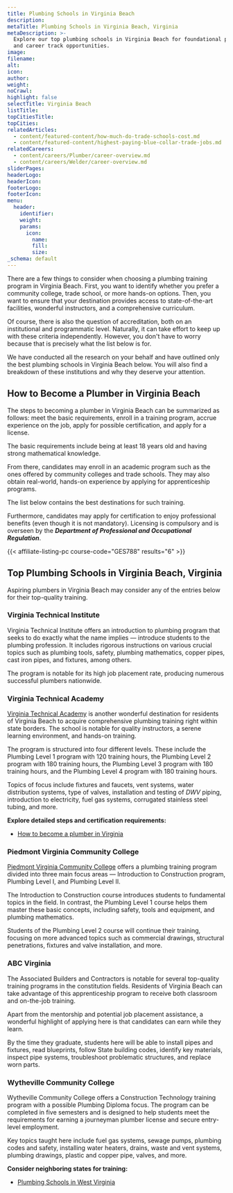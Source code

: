 ```yaml
---
title: Plumbing Schools in Virginia Beach
description:
metaTitle: Plumbing Schools in Virginia Beach, Virginia
metaDescription: >-
  Explore our top plumbing schools in Virginia Beach for foundational programs
  and career track opportunities.
image:
filename:
alt:
icon:
author:
weight:
noCrawl:
highlight: false
selectTitle: Virginia Beach
listTitle:
topCitiesTitle:
topCities:
relatedArticles:
  - content/featured-content/how-much-do-trade-schools-cost.md
  - content/featured-content/highest-paying-blue-collar-trade-jobs.md
relatedCareers:
  - content/careers/Plumber/career-overview.md
  - content/careers/Welder/career-overview.md
sliderPages:
headerLogo:
headerIcon:
footerLogo:
footerIcon:
menu:
  header:
    identifier:
    weight:
    params:
      icon:
        name:
        fill:
        size:
_schema: default
---
```

There are a few things to consider when choosing a plumbing training program in Virginia Beach. First, you want to identify whether you prefer a community college, trade school, or more hands-on options. Then, you want to ensure that your destination provides access to state-of-the-art facilities, wonderful instructors, and a comprehensive curriculum.

Of course, there is also the question of accreditation, both on an institutional and programmatic level. Naturally, it can take effort to keep up with these criteria independently. However, you don't have to worry because that is precisely what the list below is for.

We have conducted all the research on your behalf and have outlined only the best plumbing schools in Virginia Beach below. You will also find a breakdown of these institutions and why they deserve your attention.

## **How to Become a Plumber in Virginia Beach**

The steps to becoming a plumber in Virginia Beach can be summarized as follows: meet the basic requirements, enroll in a training program, accrue experience on the job, apply for possible certification, and apply for a license.

The basic requirements include being at least 18 years old and having strong mathematical knowledge.

From there, candidates may enroll in an academic program such as the ones offered by community colleges and trade schools. They may also obtain real-world, hands-on experience by applying for apprenticeship programs.

The list below contains the best destinations for such training.

Furthermore, candidates may apply for certification to enjoy professional benefits (even though it is not mandatory). Licensing is compulsory and is overseen by the ***Department of Professional and Occupational Regulation***.

{{< affiliate-listing-pc course-code="GES788" results="6" >}}

## **Top Plumbing Schools in Virginia Beach, Virginia**

Aspiring plumbers in Virginia Beach may consider any of the entries below for their top-quality training.

### **Virginia Technical Institute**

Virginia Technical Institute offers an introduction to plumbing program that seeks to do exactly what the name implies — introduce students to the plumbing profession. It includes rigorous instructions on various crucial topics such as plumbing tools, safety, plumbing mathematics, copper pipes, cast iron pipes, and fixtures, among others.

The program is notable for its high job placement rate, producing numerous successful plumbers nationwide.

### **Virginia Technical Academy**

[Virginia Technical Academy](https://vtacademy.com/) is another wonderful destination for residents of Virginia Beach to acquire comprehensive plumbing training right within state borders. The school is notable for quality instructors, a serene learning environment, and hands-on training.

The program is structured into four different levels. These include the Plumbing Level 1 program with 120 training hours, the Plumbing Level 2 program with 180 training hours, the Plumbing Level 3 program with 180 training hours, and the Plumbing Level 4 program with 180 training hours.

Topics of focus include fixtures and faucets, vent systems, water distribution systems, type of valves, installation and testing of *DWV* piping, introduction to electricity, fuel gas systems, corrugated stainless steel tubing, and more.

**Explore detailed steps and certification requirements:**

* [How to become a plumber in Virginia](https://toptradeschools.com/near-you/plumber/virginia/)

### Piedmont Virginia Community College

[Piedmont Virginia Community College](https://www.pvcc.edu/) offers a plumbing training program divided into three main focus areas — Introduction to Construction program, Plumbing Level I, and Plumbing Level II.

The Introduction to Construction course introduces students to fundamental topics in the field. In contrast, the Plumbing Level 1 course helps them master these basic concepts, including safety, tools and equipment, and plumbing mathematics.

Students of the Plumbing Level 2 course will continue their training, focusing on more advanced topics such as commercial drawings, structural penetrations, fixtures and valve installation, and more.

### ABC Virginia

The Associated Builders and Contractors is notable for several top-quality training programs in the constitution fields. Residents of Virginia Beach can take advantage of this apprenticeship program to receive both classroom and on-the-job training.

Apart from the mentorship and potential job placement assistance, a wonderful highlight of applying here is that candidates can earn while they learn.

By the time they graduate, students here will be able to install pipes and fixtures, read blueprints, follow State building codes, identify key materials, inspect pipe systems, troubleshoot problematic structures, and replace worn parts.

### Wytheville Community College

Wytheville Community College offers a Construction Technology training program with a possible Plumbing Diploma focus. The program can be completed in five semesters and is designed to help students meet the requirements for earning a journeyman plumber license and secure entry-level employment.

Key topics taught here include fuel gas systems, sewage pumps, plumbing codes and safety, installing water heaters, drains, waste and vent systems, plumbing drawings, plastic and copper pipe, valves, and more.

**Consider neighboring states for training:**

* [Plumbing Schools in West Virginia](https://toptradeschools.com/near-you/plumber/west-virginia/)